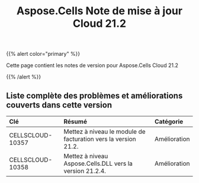 ﻿---
title: Aspose.Cells Note de mise à jour Cloud 21.2
second_title: Aspose.Cells Cloud Documen
type: docs
url: /fr/aspose-cells-cloud-21-2-release-notes/
description: Aspose.Cells Cloud prend en charge Excel pour créer, convertir, fusionner, diviser, protéger, opération d'objet interne, etc.
weight: 78
---
{{% alert color="primary" %}} 

Cette page contient les notes de version pour Aspose.Cells Cloud 21.2

{{% /alert %}} 
## **Liste complète des problèmes et améliorations couverts dans cette version**

|**Clé**|**Résumé**|**Catégorie**|
|:- |:- |:- |
|CELLSCLOUD-10357 |Mettez à niveau le module de facturation vers la version 21.2.| Amélioration|
|CELLSCLOUD-10358 |Mettez à niveau Aspose.Cells.DLL vers la version 21.2.4.| Amélioration|
 
